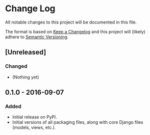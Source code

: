 # Change Log
All notable changes to this project will be documented in this file.

The format is based on [Keep a Changelog](http://keepachangelog.com/)
and this project will (likely) adhere to [Semantic Versioning](http://semver.org/).



## [Unreleased]

### Changed
-   (Nothing yet)



## 0.1.0 - 2016-09-07

### Added
-   Initial release on PyPI.
-   Initial versions of all packaging files, along with core Django files (models, views, etc.).

